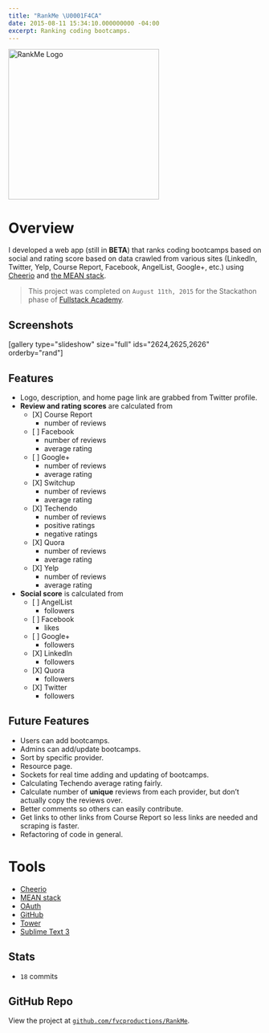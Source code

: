 ```yaml
---
title: "RankMe \U0001F4CA"
date: 2015-08-11 15:34:10.000000000 -04:00
excerpt: Ranking coding bootcamps.
---
```

<p><a href="https://github.com/fvcproductions/RankMe" target="_blank"><img class="aligncenter wp-image-2624 size-medium" src="https://fvcproductions.files.wordpress.com/2015/08/logo.png?w=300" alt="RankMe Logo" width="300" height="300" /></a><!--more--></p>
<h1 id="overview">Overview</h1>
<p class="intro">I developed a web app (still in <strong>BETA</strong>) that ranks coding bootcamps based on social and rating score based on data crawled from various sites (LinkedIn, Twitter, Yelp, Course Report, Facebook, AngelList, Google+, etc.) using <a title="Cheerio" href="https://github.com/cheeriojs/cheerio" target="_blank">Cheerio</a> and <a title="MEAN stack" href="http://mean.io" target="_blank">the MEAN stack</a>.</p>
<blockquote><p>This project was completed on <code>August 11th, 2015</code> for the Stackathon phase of <a title="Fullstack Academy" href="http://fullstackacademy.com" target="_blank">Fullstack Academy</a>.</p></blockquote>
<h2 id="screenshots">Screenshots</h2>
<p>[gallery type="slideshow" size="full" ids="2624,2625,2626" orderby="rand"]</p>
<h2 id="features">Features</h2>
<ul>
<li>Logo, description, and home page link are grabbed from Twitter profile.</li>
<li><strong>Review and rating scores</strong> are calculated from
<ul>
<li>[X] Course Report
<ul>
<li>number of reviews</li>
</ul>
</li>
<li>[ ] Facebook
<ul>
<li>number of reviews</li>
<li>average rating</li>
</ul>
</li>
<li>[ ] Google+
<ul>
<li>number of reviews</li>
<li>average rating</li>
</ul>
</li>
<li>[X] Switchup
<ul>
<li>number of reviews</li>
<li>average rating</li>
</ul>
</li>
<li>[X] Techendo
<ul>
<li>number of reviews</li>
<li>positive ratings</li>
<li>negative ratings</li>
</ul>
</li>
<li>[X] Quora
<ul>
<li>number of reviews</li>
<li>average rating</li>
</ul>
</li>
<li>[X] Yelp
<ul>
<li>number of reviews</li>
<li>average rating</li>
</ul>
</li>
</ul>
</li>
<li><strong>Social score</strong> is calculated from
<ul>
<li>[ ] AngelList
<ul>
<li>followers</li>
</ul>
</li>
<li>[ ] Facebook
<ul>
<li>likes</li>
</ul>
</li>
<li>[ ] Google+
<ul>
<li>followers</li>
</ul>
</li>
<li>[X] LinkedIn
<ul>
<li>followers</li>
</ul>
</li>
<li>[X] Quora
<ul>
<li>followers</li>
</ul>
</li>
<li>[X] Twitter
<ul>
<li>followers</li>
</ul>
</li>
</ul>
</li>
</ul>
<h2 id="futurefeatures">Future Features</h2>
<ul>
<li>Users can add bootcamps.</li>
<li>Admins can add/update bootcamps.</li>
<li>Sort by specific provider.</li>
<li>Resource page.</li>
<li>Sockets for real time adding and updating of bootcamps.</li>
<li>Calculating Techendo average rating fairly.</li>
<li>Calculate number of <strong>unique</strong> reviews from each provider, but don’t actually copy the reviews over.</li>
<li>Better comments so others can easily contribute.</li>
<li>Get links to other links from Course Report so less links are needed and scraping is faster.</li>
<li>Refactoring of code in general.</li>
</ul>
<h1 id="tools">Tools</h1>
<ul>
<li><a title="Cheerio" href="https://github.com/cheeriojs/cheerio" target="_blank">Cheerio</a></li>
<li><a title="MEAN stack" href="http://mean.io" target="_blank">MEAN stack</a></li>
<li><a title="OAuth" href="http://oauth.net/" target="_blank">OAuth</a></li>
<li><a title="GitHub" href="http://github.com" target="_blank">GitHub</a></li>
<li><a title="Tower" href="http://www.git-tower.com/" target="_blank">Tower</a></li>
<li><a title="Sublime Text 3" href="http://www.sublimetext.com/3" target="_blank">Sublime Text 3</a></li>
</ul>
<h2 id="stats">Stats</h2>
<ul>
<li><code>18</code> commits</li>
</ul>
<h2 id="githubrepo">GitHub Repo</h2>
<p>View the project at <a title="RankMe" href="https://github.com/fvcproductions/RankMe" target="_blank"><code>github.com/fvcproductions/RankMe</code></a>.</p>
